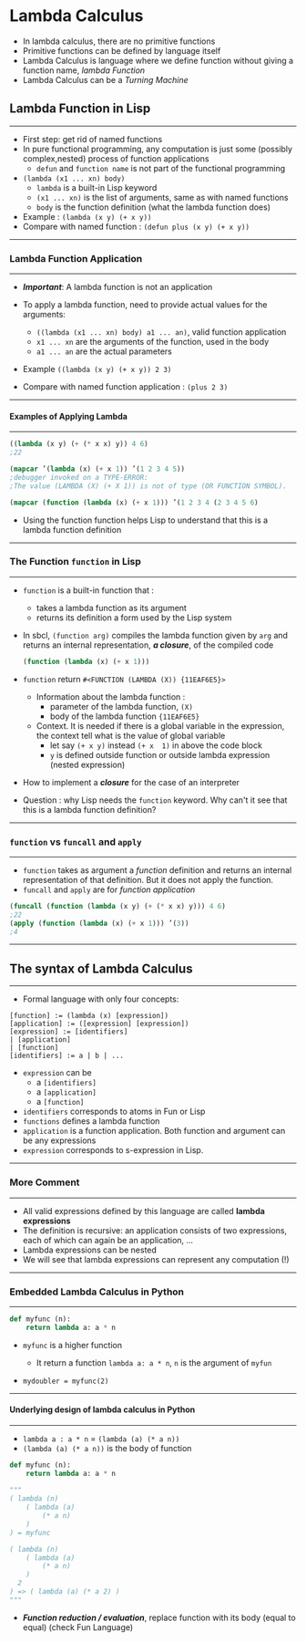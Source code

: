# Lambda Calculus

- In lambda calculus, there are no primitive functions
- Primitive functions can be defined by language itself
- Lambda Calculus is language where we define function without giving a function name, *lambda Function*
- Lambda Calculus can be a *Turning Machine*

## Lambda Function in Lisp

------

- First step: get rid of named functions
- In pure functional programming, any computation is just some (possibly complex,nested) process of function applications
  - `defun` and `function name` is not part of the functional programming
- `(lambda (x1 ... xn) body)`
  - `lambda` is a built-in Lisp keyword
  - `(x1 ... xn)` is the list of arguments, same as with
    named functions
  - `body`  is the function definition (what the lambda function
    does)
- Example : `(lambda (x y) (+ x y))`
- Compare with named function : `(defun plus (x y) (+ x y))`

------

### Lambda Function Application

------

- ***Important***: A lambda function is not an application
- To apply a lambda function, need to provide actual values for the arguments:
  - `((lambda (x1 ... xn) body) a1 ... an)`, valid function application
  - `x1 ... xn` are the arguments of the function, used in the body
  - `a1 ... an` are the actual parameters
- Example `((lambda (x y) (+ x y)) 2 3)`

- Compare with named function application : `(plus 2 3)`

------

#### Examples of Applying Lambda

------

```lisp
((lambda (x y) (+ (* x x) y)) 4 6)
;22

(mapcar ’(lambda (x) (+ x 1)) ’(1 2 3 4 5))
;debugger invoked on a TYPE-ERROR:
;The value (LAMBDA (X) (+ X 1)) is not of type (OR FUNCTION SYMBOL).

(mapcar (function (lambda (x) (+ x 1))) ’(1 2 3 4 (2 3 4 5 6)
```

- Using the function function helps Lisp to understand that this is a lambda function definition

------

### The Function `function` in Lisp

------

- `function` is a built-in function that :

  - takes a lambda function as its argument
  - returns its definition a form used by the Lisp system

  

- In sbcl, `(function arg)` compiles the lambda function given by `arg` and returns an internal representation, ***a closure***, of the compiled code

  ```lisp
  (function (lambda (x) (+ x 1)))
  ```
  
- `function` return  `#<FUNCTION (LAMBDA (X)) {11EAF6E5}>`

  - Information about the lambda function : 
    - parameter of the lambda function,  `(X)`
    - body of the lambda function `{11EAF6E5}`
  - Context. It is needed if there is a global variable in the expression, the context tell what is the value of global variable
    - let say `(+ x y)` instead `(+ x  1)` in above the code block
    - `y` is defined outside function or outside lambda expression (nested expression)

- How to implement a ***closure*** for the case of an interpreter

- Question : why Lisp needs the `function` keyword. Why can't it see that this is a lambda function definition?

------

### `function` vs `funcall` and `apply`

------

- `function` takes as argument a *function* definition and returns an internal representation of that definition. But it does not apply the function.
- `funcall` and `apply` are for *function application*

```lisp
(funcall (function (lambda (x y) (+ (* x x) y))) 4 6)
;22
(apply (function (lambda (x) (+ x 1))) ’(3))
;4
```

------

## The syntax of Lambda Calculus

------

- Formal language with only four concepts:

```
[function] := (lambda (x) [expression])
[application] := ([expression] [expression])
[expression] := [identifiers]
| [application]
| [function]
[identifiers] := a | b | ...
```

- `expression` can be
  -  a `[identifiers]`
  -  a `[application]`
  -  a `[function]`
- `identifiers` corresponds to atoms in Fun or Lisp
- `functions` defines a lambda function
- `application` is a function application. Both function and argument can be any expressions
- `expression` corresponds to s-expression in Lisp.

------

### More Comment

------

- All valid expressions defined by this language are called **lambda expressions**
- The definition is recursive: an application consists of two expressions,
  each of which can again be an application, ...
- Lambda expressions can be nested
- We will see that lambda expressions can represent any computation (!)

------

### Embedded Lambda Calculus in Python

------

```python
def myfunc (n):
	return lambda a: a * n
```

- `myfunc` is a higher function
  - It return a function `lambda a: a * n`, `n` is the argument of `myfun`

- `mydoubler = myfunc(2)`

------

#### Underlying design of lambda calculus in Python

------

- `lambda a : a * n` = `(lambda (a) (* a n))`
- `(lambda (a) (* a n))` is the body of function

```python
def myfunc (n):
	return lambda a: a * n
	
"""
( lambda (n)
	( lambda (a)
		(* a n)
	)
) = myfunc

( lambda (n)
	( lambda (a)
		(* a n)
	)
  2
) => ( lambda (a) (* a 2) )
"""
```

-  ***Function reduction / evaluation***, replace function with its body  (equal to equal) (check Fun Language)



